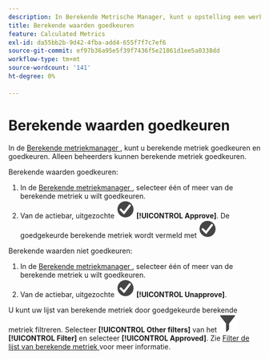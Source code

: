 ```yaml
---
description: In Berekende Metrische Manager, kunt u opstelling een werkschema dat het goedkeuren van metriek voor diverse niveaus van toepassing en voor specifieke afdelingen of groepen omvat.
title: Berekende waarden goedkeuren
feature: Calculated Metrics
exl-id: da55bb2b-9d42-4fba-add4-655f7f7c7ef6
source-git-commit: ef97b36a95e5f39f7436f5e21861d1ee5a0338dd
workflow-type: tm+mt
source-wordcount: '141'
ht-degree: 0%

---
```


# Berekende waarden goedkeuren

In de [ Berekende metriekmanager ](cm-manager.md), kunt u berekende metriek goedkeuren en goedkeuren. Alleen beheerders kunnen berekende metriek goedkeuren.

Berekende waarden goedkeuren:

1. In de [ Berekende metriekmanager ](cm-manager.md), selecteer één of meer van de berekende metriek u wilt goedkeuren.
1. Van de actiebar, uitgezochte ![ CheckmarkCircle ](/help/assets/icons/CheckmarkCircle.svg) **[!UICONTROL Approve]**. De goedgekeurde berekende metriek wordt vermeld met ![ CheckmarkCircle ](/help/assets/icons/CheckmarkCircle.svg)

Berekende waarden niet goedkeuren:

1. In de [ Berekende metriekmanager ](cm-approving.md), selecteer één of meer van de berekende metriek u wilt goedkeuren.
1. Van de actiebar, uitgezochte ![ CheckmarkCircle ](/help/assets/icons/CheckmarkCircle.svg) **[!UICONTROL Unapprove]**.


U kunt uw lijst van berekende metriek door goedgekeurde berekende metriek filtreren. Selecteer **[!UICONTROL Other filters]** van het ![ paneel van de Filter ](/help/assets/icons/Filter.svg) **[!UICONTROL Filter]** en selecteer **[!UICONTROL Approved]**. Zie [ Filter de lijst van berekende metriek ](/help/components/calc-metrics/cm-workflow/cm-filter.md) voor meer informatie.
